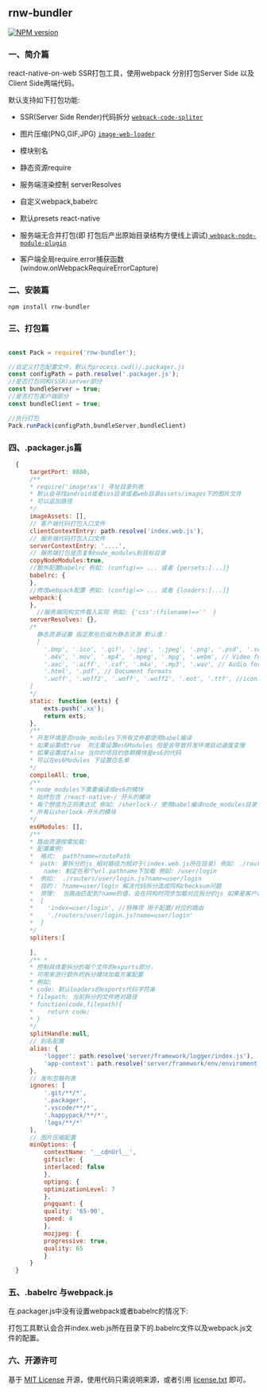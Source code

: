 ## rnw-bundler

[![NPM version][npm-image]][npm-url]

### 一、简介篇

react-native-on-web SSR打包工具，使用webpack
分别打包Server Side 以及 Client Side两端代码。

默认支持如下打包功能:

- SSR(Server Side Render)代码拆分  [ `webpack-code-spliter` ](https://github.com/Beven91/webpack-code-spliter)

- 图片压缩(PNG,GIF,JPG) [ `image-web-loader` ](https://github.com/Beven91/image-web-loader)

- 模块别名

- 静态资源require

- 服务端渲染控制 serverResolves

- 自定义webpack,babelrc

- 默认presets react-native

- 服务端无合并打包(即 打包后产出原始目录结构方便线上调试)[ `webpack-node-module-plugin`](https://github.com/Beven91/webpack-node-module-plugin)

- 客户端全局require.error捕获函数(window.onWebpackRequireErrorCapture)


### 二、安装篇

    npm install rnw-bundler
    
     
### 三、打包篇

```js

const Pack = require('rnw-bundler');

//自定义打包配置文件，默认为process.cwd()/.packager.js
const configPath = path.resolve('.packager.js');
//是否打包同构(SSR)server部分
const bundleServer = true;
//是否打包客户端部分
const bundleClient = true;

//执行打包
Pack.runPack(configPath,bundleServer,bundleClient)

```

### 四、.packager.js篇

```js
  {
      targetPort: 8080,
      /**
      * require('image!xx') 寻址目录列表
      * 默认会寻找android或者ios目录或者web目录assets/images下的图片文件
      * 可以追加路径
      */
      imageAssets: [],
      // 客户端代码打包入口文件
      clientContextEntry: path.resolve('index.web.js'),
      // 服务端代码打包入口文件
      serverContextEntry: '....',
      // 服务端打包是否复制node_modules到目标目录
      copyNodeModules:true,
      //额外配置babelrc 例如: (config)=> ... 或者 {persets:[...]}
      babelrc: {
      },
      //修改webpack配置 例如: (config)=> ... 或者 {loaders:[...]}
      webpack:{
      },
        //服务端同构文件载入实现 例如: {'css':(filename)=>''  }
      serverResolves: {},
      /*
        静态资源设置 指定那些后缀为静态资源 默认值：
        [
          '.bmp', '.ico', '.gif', '.jpg', '.jpeg', '.png', '.psd', '.svg', '.webp', // Image formats
          '.m4v', '.mov', '.mp4', '.mpeg', '.mpg', '.webm', // Video formats
          '.aac', '.aiff', '.caf', '.m4a', '.mp3', '.wav', // Audio formats
          '.html', '.pdf', // Document formats
          '.woff', '.woff2', '.woff', '.woff2', '.eot', '.ttf', //icon font
      ]
      */
      static: function (exts) {
          exts.push('.xx');
          return exts;
      },
      /**
      * 开发环境是否node_modules下所有文件都使用babel编译
      * 如果设置成true  则无需设置es6Modules 但是会导致开发环境启动速度变慢
      * 如果设置成false 当你的项目的依赖模块是es6的代码 
      * 可以在es6Modules 下设置白名单
      */
      compileAll: true,
      /**
      * node_modules下需要编译成es6的模块
      * 始终包含 /react-native-/ 开头的模块
      * 每个想值为正则表达式 例如: /sherlock-/ 使用babel编译node_modules目录下
      * 所有以sherlock-开头的模块
      */
      es6Modules: [],
      /**
      * 路由资源按需加载:
      * 配置案例:
      *  格式:  path?name=routePath
      *  path: 要拆分的js 相对路径为相对于(index.web.js所在目录) 例如: ./routers/user/login.js
          name: 制定在那个url.pathname下加载 例如: /user/login
      *  例如:  ./routers/user/login.js?name=user/login
      *  目的： ?name=user/login 解决代码拆分造成同构checksum问题
      *  原理:  当路由匹配到?name的值，会在同构时同步加载对应拆分的js 如果是客户端pushstate则异步加载
      *  [
      *    'index=user/login', //特殊项 用于配置/对应的路由
      *    './routers/user/login.js?name=user/login'
      *  ]
      */
      spliters:[
        
      ],
      /** *
      * 控制具体要拆分的每个文件的exports部分，
      * 可用来进行额外的拆分模块加载方案配置
      * 例如: 
      * code: 默认loaders的exports代码字符串
      * filepath: 当前拆分的文件绝对路径
      * function(code,filepath){
      *    return code;
      * }
      */
      splitHandle:null,
      // 别名配置
      alias: {
          'logger': path.resolve('server/framework/logger/index.js'),
          'app-context': path.resolve('server/framework/env/enviroment.js')
      },
      // 发布忽略列表
      ignores: [
          '.git/**/*',
          '.packager',
          '.vscode/**/*',
          '.happypack/**/*',
          'logs/**/*'
      ],
      // 图片压缩配置
      minOptions: {
          contextName: '__cdnUrl__',
          gifsicle: {
          interlaced: false
          },
          optipng: {
          optimizationLevel: 7
          },
          pngquant: {
          quality: '65-90',
          speed: 4
          },
          mozjpeg: {
          progressive: true,
          quality: 65
          }
      }
  }

```

### 五、.babelrc 与webpack.js

在.packager.js中没有设置webpack或者babelrc的情况下:

打包工具默认会合并index.web.js所在目录下的.babelrc文件以及webpack.js文件的配置。

### 六、开源许可
基于 [MIT License](http://zh.wikipedia.org/wiki/MIT_License) 开源，使用代码只需说明来源，或者引用 [license.txt](https://github.com/sofish/typo.css/blob/master/license.txt) 即可。

[npm-url]: https://www.npmjs.com/package/rnw-bundler
[npm-image]: https://img.shields.io/npm/v/rnw-bundler.svg